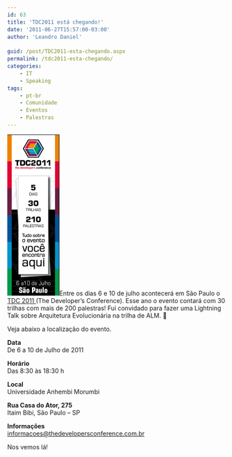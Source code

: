 ```yaml
---
id: 63
title: 'TDC2011 está chegando!'
date: '2011-06-27T15:57:00-03:00'
author: 'Leandro Daniel'

guid: /post/TDC2011-esta-chegando.aspx
permalink: /tdc2011-esta-chegando/
categories:
    - IT
    - Speaking
tags:
    - pt-br
    - Comunidade
    - Eventos
    - Palestras
---
```


[![](/assets/pics/tdc.png)](http://theDevelopersConference.com.br)Entre os dias 6 e 10 de julho acontecerá em São Paulo o [TDC 2011 ](http://theDevelopersConference.com.br)(The Developer’s Conference). Esse ano o evento contará com 30 trilhas com mais de 200 palestras! Fui convidado para fazer uma Lightning Talk sobre Arquitetura Evolucionária na trilha de ALM. 🙂

Veja abaixo a localização do evento.

**Data**  
De 6 a 10 de Julho de 2011

**Horário**  
Das 8:30 às 18:30 h

**Local**  
Universidade Anhembi Morumbi

**Rua Casa do Ator, 275**  
Itaim Bibi, São Paulo – SP

**Informações**  
<informacoes@thedevelopersconference.com.br>

Nos vemos lá!
